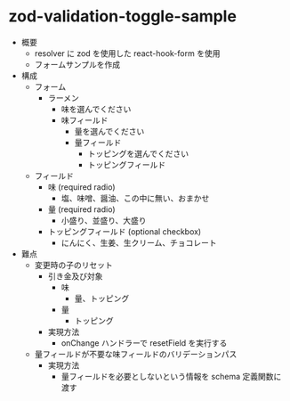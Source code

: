 # zod-validation-toggle-sample

- 概要
  - resolver に zod を使用した react-hook-form を使用
  - フォームサンプルを作成
- 構成
  - フォーム
    - ラーメン
      - 味を選んでください
      - 味フィールド
        - 量を選んでください
        - 量フィールド
          - トッピングを選んでください
          - トッピングフィールド
  - フィールド
    - 味 (required radio)
      - 塩、味噌、醤油、この中に無い、おまかせ
    - 量 (required radio)
      - 小盛り、並盛り、大盛り
    - トッピングフィールド (optional checkbox)
      - にんにく、生姜、生クリーム、チョコレート
- 難点
  - 変更時の子のリセット
    - 引き金及び対象
      - 味
        - 量、トッピング
      - 量
        - トッピング
    - 実現方法
      - onChange ハンドラーで resetField を実行する
  - 量フィールドが不要な味フィールドのバリデーションパス
    - 実現方法
      - 量フィールドを必要としないという情報を schema 定義関数に渡す
